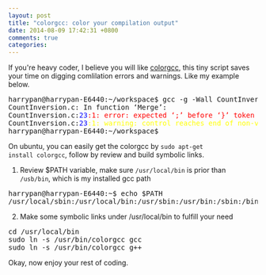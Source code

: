 ```yaml
---
layout: post
title: "colorgcc: color your compilation output"
date: 2014-08-09 17:42:31 +0800
comments: true
categories: 
---
```


If you're heavy coder, I believe you will like [colorgcc](http://schlueters.de/colorgcc.html), this tiny script saves your time on digging comlilation errors and warnings.
Like my example below.

<pre>
harrypan@harrypan-E6440:~/workspace$ gcc -g -Wall CountInversion.c
CountInversion.c: In function ‘Merge’:
CountInversion.c:<font color="blue">23</font><font color="red">:1: error: expected ‘;’ before ‘}’ token</font>
CountInversion.c:<font color="blue">23</font><font color="yellow">:1: warning: control reaches end of non-void function [-Wreturn-type]</font>
harrypan@harrypan-E6440:~/workspace$
</pre>

On ubuntu, you can easily get the colorgcc by <code>sudo apt-get install colorgcc</code>, follow by review and build symbolic links.

1. Review $PATH variable, make sure <code>/usr/local/bin</code> is prior than <code>/usb/bin</code>, which is my installed gcc path
<pre>
harrypan@harrypan-E6440:~$ echo $PATH
/usr/local/sbin:/usr/local/bin:/usr/sbin:/usr/bin:/sbin:/bin:/usr/games
</pre>
2. Make some symbolic links under /usr/local/bin to fulfill your need
<pre>
cd /usr/local/bin
sudo ln -s /usr/bin/colorgcc gcc
sudo ln -s /usr/bin/colorgcc g++
</pre>

Okay, now enjoy your rest of coding.

